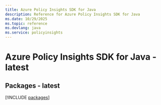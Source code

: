 ```yaml
---
title: Azure Policy Insights SDK for Java
description: Reference for Azure Policy Insights SDK for Java
ms.date: 10/29/2025
ms.topic: reference
ms.devlang: java
ms.service: policyinsights
---
```

# Azure Policy Insights SDK for Java - latest
## Packages - latest
[!INCLUDE [packages](policy-insights-index.md)]